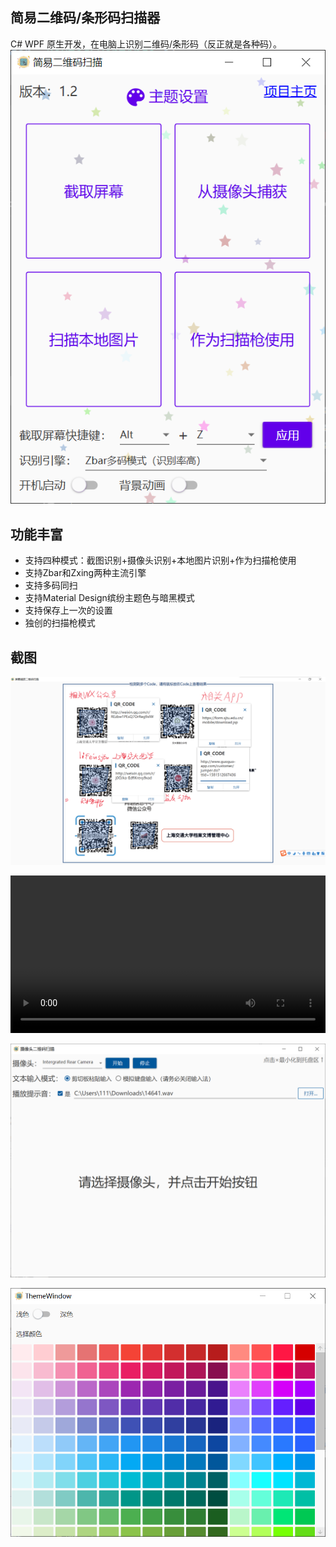 ## 简易二维码/条形码扫描器

C# WPF 原生开发，在电脑上识别二维码/条形码（反正就是各种码）。
![](https://github.com/1357310795/QrCodeScanner/raw/master/screenshot/QQ截图20220617234332.png)

## 功能丰富
 - 支持四种模式：截图识别+摄像头识别+本地图片识别+作为扫描枪使用
 - 支持Zbar和Zxing两种主流引擎
 - 支持多码同扫
 - 支持Material Design缤纷主题色与暗黑模式
 - 支持保存上一次的设置
 - 独创的扫描枪模式

## 截图

![](https://github.com/1357310795/QrCodeScanner/raw/master/screenshot/QQ截图20210912113442.png)

<video src="https://github.com/1357310795/QrCodeScanner/raw/master/screenshot/2021-09-12_11-36-03.mp4" controls="controls"  style="width:100%">
您的浏览器不支持 video 标签。
</video>

![](https://github.com/1357310795/QrCodeScanner/raw/master/screenshot/QQ截图20210912113011.png)

![](https://github.com/1357310795/QrCodeScanner/raw/master/screenshot/QQ截图20210912113859.png)
